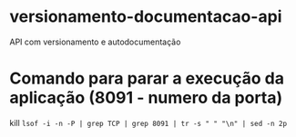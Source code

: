 # versionamento-documentacao-api
API com versionamento e autodocumentação

# Comando para parar a execução da aplicação (8091 - numero da porta)
kill `lsof -i -n -P | grep TCP | grep 8091 | tr -s " " "\n" | sed -n 2p`
